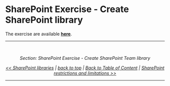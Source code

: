 # SharePoint Exercise - Create SharePoint library


The exercise are available [**here**](../Hands-on-Labs/CreateSharePointLibrary.md).

---

<br/>

<div style="font-style: italic; text-align: center;" markdown="1">

Section: SharePoint Exercise - Create SharePoint Team library

[<< SharePoint libraries](./SharePointLibraries.md) | [back to top](#top) | [Back to Table of Content](./README.md) | [SharePoint restrictions and limitations >>](./SharePointRestrictionsLimitations.md)

</div>





---
